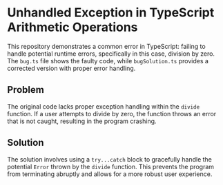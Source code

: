 # Unhandled Exception in TypeScript Arithmetic Operations

This repository demonstrates a common error in TypeScript: failing to handle potential runtime errors, specifically in this case, division by zero. The `bug.ts` file shows the faulty code, while `bugSolution.ts` provides a corrected version with proper error handling.

## Problem

The original code lacks proper exception handling within the `divide` function.  If a user attempts to divide by zero, the function throws an error that is not caught, resulting in the program crashing.

## Solution

The solution involves using a `try...catch` block to gracefully handle the potential `Error` thrown by the `divide` function. This prevents the program from terminating abruptly and allows for a more robust user experience.